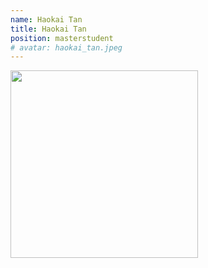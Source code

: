 ```yaml
---
name: Haokai Tan
title: Haokai Tan
position: masterstudent
# avatar: haokai_tan.jpeg
---
```


<img width="300" src="{{site.baseurl}}/images/people/{{page.avatar}}" data-action="zoom">

<!-- <i class="fa fa-bar-chart"></i> [Google Scholar]() -->
<br>
<!-- <i class="fa fa-home"></i> [Homepage]() -->
